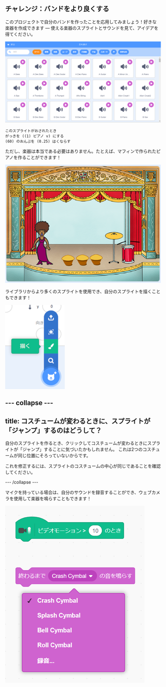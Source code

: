 ## チャレンジ：バンドをより良くする

このプロジェクトで自分のバンドを作ったことを応用してみましょう！好きな楽器を作成できます — 使える楽器のスプライトとサウンドを見て、アイデアを得てください。

![スクリーンショット](images/band-ideas-sounds.png)

```blocks3
このスプライトがおされたとき
がっきを ((1) ピアノ v) にする
(60) のおんぷを (0.25) はくならす
```

ただし、楽器は本当である必要はありません。たとえば、マフィンで作られたピアノを作ることができます！

![スクリーンショット](images/band-piano.png)

ライブラリからより多くのスプライトを使用でき、自分のスプライトを描くこともできます！

![スクリーンショット](images/band-draw.png)

--- collapse ---
---
title: コスチュームが変わるときに、スプライトが「ジャンプ」するのはどうして？
---

自分のスプライトを作るとき、クリックしてコスチュームが変わるときにスプライトが「ジャンプ」することに気づいたかもしれません。 これは2つのコスチュームが同じ位置にそろっていないからです。

これを修正するには、スプライトのコスチュームの中心が同じであることを確認してください。

--- /collapse ---

マイクを持っている場合は、自分のサウンドを録音することができ、ウェブカメラを使用して楽器を鳴らすこともできます！

![スクリーンショット](images/band-io.png)